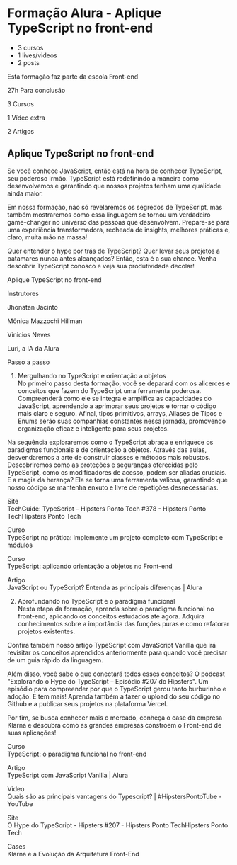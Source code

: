 # Formação Alura - Aplique TypeScript no front-end

- 3 cursos
- 1 lives/videos
- 2 posts

Esta formação faz parte da escola Front-end

27h Para conclusão

3 Cursos

1 Vídeo extra

2 Artigos

## Aplique TypeScript no front-end

Se você conhece JavaScript, então está na hora de conhecer TypeScript, seu poderoso irmão. TypeScript está redefinindo a maneira como desenvolvemos e garantindo que nossos projetos tenham uma qualidade ainda maior.

Em nossa formação, não só revelaremos os segredos de TypeScript, mas também mostraremos como essa linguagem se tornou um verdadeiro game-changer no universo das pessoas que desenvolvem. Prepare-se para uma experiência transformadora, recheada de insights, melhores práticas e, claro, muita mão na massa!

Quer entender o hype por trás de TypeScript? Quer levar seus projetos a patamares nunca antes alcançados? Então, esta é a sua chance. Venha descobrir TypeScript conosco e veja sua produtividade decolar!

Aplique TypeScript no front-end

Instrutores

Jhonatan Jacinto

Mônica Mazzochi Hillman

Vinicios Neves

Luri, a IA da Alura

Passo a passo

1. Mergulhando no TypeScript e orientação a objetos  
No primeiro passo desta formação, você se deparará com os alicerces e conceitos que fazem do TypeScript uma ferramenta poderosa. Compreenderá como ele se integra e amplifica as capacidades do JavaScript, aprendendo a aprimorar seus projetos e tornar o código mais claro e seguro. Afinal, tipos primitivos, arrays, Aliases de Tipos e Enums serão suas companhias constantes nessa jornada, promovendo organização eficaz e inteligente para seus projetos.

Na sequência exploraremos como o TypeScript abraça e enriquece os paradigmas funcionais e de orientação a objetos. Através das aulas, desvendaremos a arte de construir classes e métodos mais robustos. Descobriremos como as proteções e seguranças oferecidas pelo TypeScript, como os modificadores de acesso, podem ser aliadas cruciais. E a magia da herança? Ela se torna uma ferramenta valiosa, garantindo que nosso código se mantenha enxuto e livre de repetições desnecessárias.

Site  
TechGuide: TypeScript – Hipsters Ponto Tech #378 - Hipsters Ponto TechHipsters Ponto Tech

Curso  
TypeScript na prática: implemente um projeto completo com TypeScript e módulos

Curso  
TypeScript: aplicando orientação a objetos no Front-end

Artigo  
JavaScript ou TypeScript? Entenda as principais diferenças | Alura

2. Aprofundando no TypeScript e o paradigma funcional  
Nesta etapa da formação, aprenda sobre o paradigma funcional no front-end, aplicando os conceitos estudados até agora. Adquira conhecimentos sobre a importância das funções puras e como refatorar projetos existentes.

Confira também nosso artigo TypeScript com JavaScript Vanilla que irá revisitar os conceitos aprendidos anteriormente para quando você precisar de um guia rápido da linguagem.

Além disso, você sabe o que conectará todos esses conceitos? O podcast "Explorando o Hype do TypeScript – Episódio #207 do Hipsters". Um episódio para compreender por que o TypeScript gerou tanto burburinho e adoção. E tem mais! Aprenda também a fazer o upload do seu código no Github e a publicar seus projetos na plataforma Vercel.

Por fim, se busca conhecer mais o mercado, conheça o case da empresa Klarna e descubra como as grandes empresas constroem o Front-end de suas aplicações!

Curso  
TypeScript: o paradigma funcional no front-end

Artigo  
TypeScript com JavaScript Vanilla | Alura

Video  
Quais são as principais vantagens do Typescript? | #HipstersPontoTube - YouTube

Site  
O Hype do TypeScript - Hipsters #207 - Hipsters Ponto TechHipsters Ponto Tech

Cases  
Klarna e a Evolução da Arquitetura Front-End
